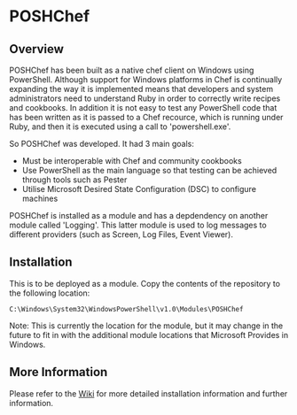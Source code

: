 POSHChef
========

## Overview

POSHChef has been built as a native chef client on Windows using PowerShell.  Although support for Windows platforms in Chef is continually expanding the way it is implemented means that developers and system administrators need to understand Ruby in order to correctly write recipes and cookbooks.  In addition it is not easy to test any PowerShell code that has been written as it is passed to a Chef recource, which is running under Ruby, and then it is executed using a call to 'powershell.exe'.

So POSHChef was developed.  It had 3 main goals:

 - Must be interoperable with Chef and community cookbooks
 - Use PowerShell as the main language so that testing can be achieved through tools such as Pester
 - Utilise Microsoft Desired State Configuration (DSC) to configure machines

POSHChef is installed as a module and has a depdendency on another module called 'Logging'.  This latter module is used to log messages to different providers (such as Screen, Log Files, Event Viewer).

## Installation

This is to be deployed as a module.  Copy the contents of the repository to the following location:

    C:\Windows\System32\WindowsPowerShell\v1.0\Modules\POSHChef

Note:  This is currently the location for the module, but it may change in the future to fit in with the additional module locations that Microsoft Provides in Windows.

## More Information

Please refer to the [Wiki](http://github.com/POSHChef/POSHChef/wiki) for more detailed installation information and further information.
